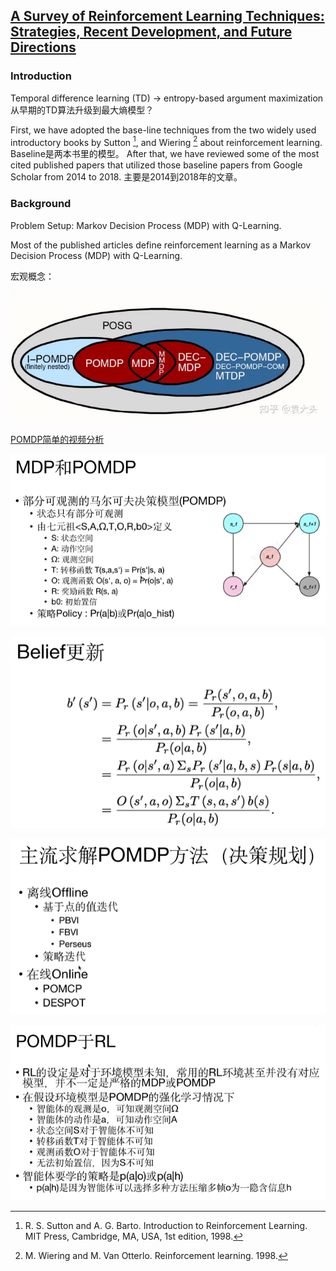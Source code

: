 ## [A Survey of Reinforcement Learning Techniques: Strategies, Recent Development, and Future Directions](https://www.researchgate.net/profile/Amit-Mondal/publication/338686816_A_Survey_of_Reinforcement_Learning_Techniques_Strategies_Recent_Development_and_Future_Directions/links/614e597e154b3227a8a8b5fc/A-Survey-of-Reinforcement-Learning-Techniques-Strategies-Recent-Development-and-Future-Directions.pdf)

### Introduction

Temporal difference learning (TD) -> entropy-based argument maximization
从早期的TD算法升级到最大熵模型？

First, we have adopted the base-line techniques from the two widely used introductory books by Sutton [^1], and Wiering [^2] about reinforcement learning. 
Baseline是两本书里的模型。
After that, we have reviewed some of the most cited published papers that utilized those baseline papers from Google Scholar from 2014 to 2018.
主要是2014到2018年的文章。

### Background

Problem Setup: Markov Decision Process (MDP) with Q-Learning.

Most of the published articles define reinforcement learning as a Markov Decision Process (MDP) with Q-Learning.









[^1]: R. S. Sutton and A. G. Barto. Introduction to Reinforcement Learning. MIT Press, Cambridge, MA, USA, 1st edition, 1998.
[^2]: M. Wiering and M. Van Otterlo. Reinforcement learning. 1998.


宏观概念：

![Pasted image 20221009000504](../../../../../../Attachments/4.%20Artificial%20intelligence/1.%20Major%20goals/Intelligence/Machine%20learning/Reinforcement%20learning/+Papers/A%20Survey%20of%20Reinforcement%20Learning%20Techniques%20Strategies,%20Recent%20Development,%20and%20Future%20Directions/IMG-20240212100315880.png)

[POMDP简单的视频分析](https://www.zhihu.com/zvideo/1326278888684187648)

![Pasted image 20221008232114](../../../../../../Attachments/4.%20Artificial%20intelligence/1.%20Major%20goals/Intelligence/Machine%20learning/Reinforcement%20learning/+Papers/A%20Survey%20of%20Reinforcement%20Learning%20Techniques%20Strategies,%20Recent%20Development,%20and%20Future%20Directions/IMG-20240212100315903.png)

![Pasted image 20221008232248](../../../../../../Attachments/4.%20Artificial%20intelligence/1.%20Major%20goals/Intelligence/Machine%20learning/Reinforcement%20learning/+Papers/A%20Survey%20of%20Reinforcement%20Learning%20Techniques%20Strategies,%20Recent%20Development,%20and%20Future%20Directions/IMG-20240212100315912.png)

![Pasted image 20221008232356](../../../../../../Attachments/4.%20Artificial%20intelligence/1.%20Major%20goals/Intelligence/Machine%20learning/Reinforcement%20learning/+Papers/A%20Survey%20of%20Reinforcement%20Learning%20Techniques%20Strategies,%20Recent%20Development,%20and%20Future%20Directions/IMG-20240212100315920.png)

![Pasted image 20221008232850](../../../../../../Attachments/4.%20Artificial%20intelligence/1.%20Major%20goals/Intelligence/Machine%20learning/Reinforcement%20learning/+Papers/A%20Survey%20of%20Reinforcement%20Learning%20Techniques%20Strategies,%20Recent%20Development,%20and%20Future%20Directions/IMG-20240212100315930.png)

